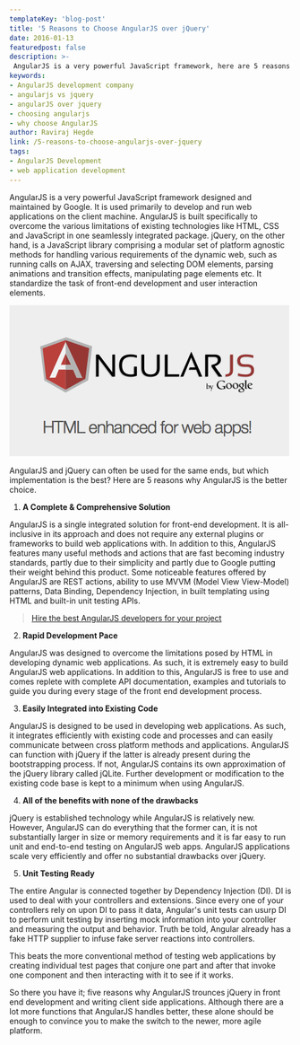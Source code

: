 ```yaml
---
templateKey: 'blog-post'
title: '5 Reasons to Choose AngularJS over jQuery'
date: 2016-01-13
featuredpost: false
description: >-
 AngularJS is a very powerful JavaScript framework, here are 5 reasons to choose AngualrJS over jQuery. Hire Best AngularJS Development Company 
keywords:
- AngularJS development company
- angularjs vs jquery
- angularJS over jquery
- choosing angularjs
- why choose AngularJS
author: Raviraj Hegde  
link: /5-reasons-to-choose-angularjs-over-jquery
tags:
- AngularJS Development
- web application development
---
```



AngularJS is a very powerful JavaScript framework designed and maintained by Google. It is used primarily to develop and run web applications on the client machine. AngularJS is built specifically to overcome the various limitations of existing technologies like HTML, CSS and JavaScript in one seamlessly integrated package. jQuery, on the other hand, is a JavaScript library comprising a modular set of platform agnostic methods for handling various requirements of the dynamic web, such as running calls on AJAX, traversing and selecting DOM elements, parsing animations and transition effects, manipulating page elements etc. It standardize the task of front-end development and user interaction elements.

![Angular_Tutoria][1]

AngularJS and jQuery can often be used for the same ends, but which implementation is the best? Here are 5 reasons why AngularJS is the better choice.

1. **A Complete & Comprehensive Solution**

AngularJS is a single integrated solution for front-end development. It is all-inclusive in its approach and does not require any external plugins or frameworks to build web applications with. In addition to this, AngularJS features many useful methods and actions that are fast becoming industry standards, partly due to their simplicity and partly due to Google putting their weight behind this product. Some noticeable features offered by AngularJS are REST actions, ability to use MVVM (Model View View-Model) patterns, Data Binding, Dependency Injection, in built templating using HTML and built-in unit testing APIs.

> [Hire the best AngularJS developers for your project][2]

2. **Rapid Development Pace**

AngularJS was designed to overcome the limitations posed by HTML in developing dynamic web applications. As such, it is extremely easy to build AngularJS web applications. In addition to this, AngularJS is free to use and comes replete with complete API documentation, examples and tutorials to guide you during every stage of the front end development process.

3. **Easily Integrated into Existing Code**

AngularJS is designed to be used in developing web applications. As such, it integrates efficiently with existing code and processes and can easily communicate between cross platform methods and applications. AngularJS can function with jQuery if the latter is already present during the bootstrapping process. If not, AngularJS contains its own approximation of the jQuery library called jQLite. Further development or modification to the existing code base is kept to a minimum when using AngularJS.

4. **All of the benefits with none of the drawbacks**

jQuery is established technology while AngularJS is relatively new. However, AngularJS can do everything that the former can, it is not substantially larger in size or memory requirements and it is far easy to run unit and end-to-end testing on AngularJS web apps. AngularJS applications scale very efficiently and offer no substantial drawbacks over jQuery.

5. **Unit Testing Ready**

The entire Angular is connected together by Dependency Injection (DI). DI is used to deal with your controllers and extensions. Since every one of your controllers rely on upon DI to pass it data, Angular's unit tests can usurp DI to perform unit testing by inserting mock information into your controller and measuring the output and behavior. Truth be told, Angular already has a fake HTTP supplier to infuse fake server reactions into controllers.

This beats the more conventional method of testing web applications by creating individual test pages that conjure one part and after that invoke one component and then interacting with it to see if it works.

So there you have it; five reasons why AngularJS trounces jQuery in front end development and writing client side applications. Although there are a lot more functions that AngularJS handles better, these alone should be enough to convince you to make the switch to the newer, more agile platform.

[1]: ./images/Angular_Tutoria.png
[2]: /hire-angularjs-development-company/

  
